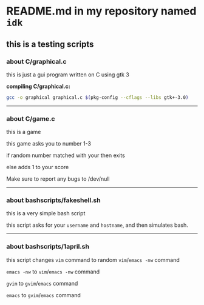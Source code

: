 # README.md in my repository named `idk`
## this is a testing scripts
### about C/graphical.c

this is just a gui program written on C using gtk 3

**compiling C/graphical.c:**  
```bash
gcc -o graphical graphical.c $(pkg-config --cflags --libs gtk+-3.0)
```
---
### about C/game.c

this is a game

this game asks you to number 1-3

if random number matched with your then exits

else adds 1 to your score

Make sure to report any bugs to /dev/null

---
### about bashscripts/fakeshell.sh
this is a very simple bash script

this script asks for your `username` and `hostname`, and then simulates bash.

---

### about bashscripts/1april.sh

this script changes `vim` command to random `vim`/`emacs -nw` command

`emacs -nw` to `vim`/`emacs -nw` command

`gvim` to `gvim`/`emacs` command

`emacs` to `gvim`/`emacs` command
